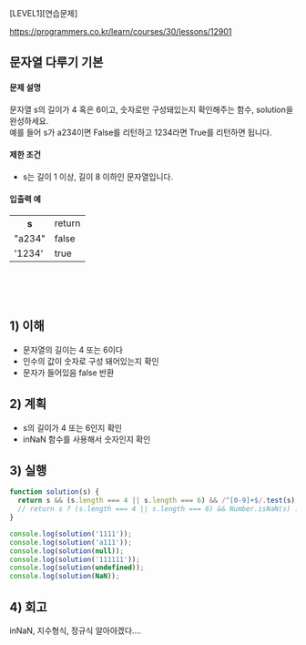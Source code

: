 [LEVEL1][연습문제]

https://programmers.co.kr/learn/courses/30/lessons/12901

## 문자열 다루기 기본

#### 문제 설명
문자열 s의 길이가 4 혹은 6이고, 숫자로만 구성돼있는지 확인해주는 함수, solution을 완성하세요. <br>
예를 들어 s가 a234이면 False를 리턴하고 1234라면 True를 리턴하면 됩니다.

#### 제한 조건
- s는 길이 1 이상, 길이 8 이하인 문자열입니다.

#### 입출력 예
<table>
<tr>
<th>s</th>
<td>return</td>
</tr>
<tr>
<td>"a234"</td>
<td>false</td>
</tr>
<tr>
<td>'1234'</td>
<td>true</td>
</tr>
</table>

<br><br><br>

## 1) 이해
- 문자열의 길이는 4 또는 6이다
- 인수의 값이 숫자로 구성 돼어있는지 확인
- 문자가 들어있음 false 반환
 
## 2) 계획
- s의 길이가 4 또는 6인지 확인
- inNaN 함수를 사용해서 숫자인지 확인

## 3) 실행
```javascript
function solution(s) {
  return s && (s.length === 4 || s.length === 6) && /^[0-9]+$/.test(s);
  // return s ? (s.length === 4 || s.length === 6) && Number.isNaN(s) : false;
}

console.log(solution('1111'));
console.log(solution('a111'));
console.log(solution(null));
console.log(solution('111111'));
console.log(solution(undefined));
console.log(solution(NaN));
```

## 4) 회고
inNaN, 지수형식, 정규식 알아야겠다....
